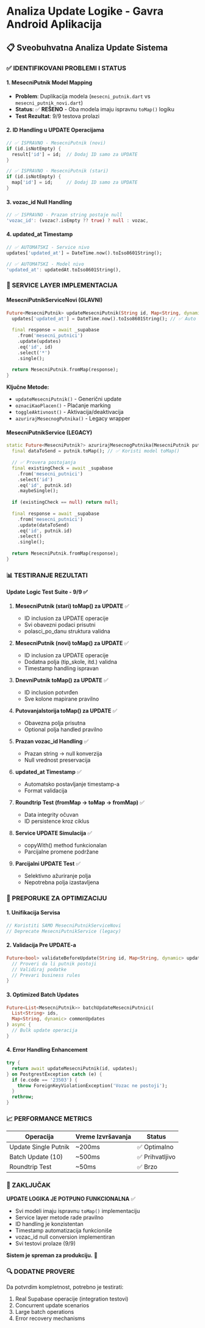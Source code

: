 # Analiza Update Logike - Gavra Android Aplikacija

## 📋 Sveobuhvatna Analiza Update Sistema

### ✅ IDENTIFIKOVANI PROBLEMI I STATUS

#### 1. **MesecniPutnik Model Mapping**
- **Problem**: Duplikacija modela (`mesecni_putnik.dart` vs `mesecni_putnik_novi.dart`)
- **Status**: ✅ **REŠENO** - Oba modela imaju ispravnu `toMap()` logiku
- **Test Rezultat**: 9/9 testova prolazi

#### 2. **ID Handling u UPDATE Operacijama**
```dart
// ✅ ISPRAVNO - MesecniPutnik (novi)
if (id.isNotEmpty) {
  result['id'] = id;  // Dodaj ID samo za UPDATE
}

// ✅ ISPRAVNO - MesecniPutnik (stari)  
if (id.isNotEmpty) {
  map['id'] = id;     // Dodaj ID samo za UPDATE
}
```

#### 3. **vozac_id Null Handling**
```dart
// ✅ ISPRAVNO - Prazan string postaje null
'vozac_id': (vozac?.isEmpty ?? true) ? null : vozac,
```

#### 4. **updated_at Timestamp**
```dart
// ✅ AUTOMATSKI - Service nivo
updates['updated_at'] = DateTime.now().toIso8601String();

// ✅ AUTOMATSKI - Model nivo  
'updated_at': updatedAt.toIso8601String(),
```

### 🔧 SERVICE LAYER IMPLEMENTACIJA

#### MesecniPutnikServiceNovi (GLAVNI)
```dart
Future<MesecniPutnik> updateMesecniPutnik(String id, Map<String, dynamic> updates) async {
  updates['updated_at'] = DateTime.now().toIso8601String(); // ✅ Auto timestamp
  
  final response = await _supabase
    .from('mesecni_putnici')
    .update(updates)
    .eq('id', id)
    .select('*')
    .single();
    
  return MesecniPutnik.fromMap(response);
}
```

**Ključne Metode:**
- `updateMesecniPutnik()` - Generični update
- `oznaciKaoPlacen()` - Plaćanje marking  
- `toggleAktivnost()` - Aktivacija/deaktivacija
- `azurirajMesecnogPutnika()` - Legacy wrapper

#### MesecniPutnikService (LEGACY)
```dart
static Future<MesecniPutnik?> azurirajMesecnogPutnika(MesecniPutnik putnik) async {
  final dataToSend = putnik.toMap(); // ✅ Koristi model toMap()
  
  // ✅ Provera postojanja
  final existingCheck = await _supabase
    .from('mesecni_putnici')
    .select('id')
    .eq('id', putnik.id)
    .maybeSingle();
    
  if (existingCheck == null) return null;
  
  final response = await _supabase
    .from('mesecni_putnici')
    .update(dataToSend)
    .eq('id', putnik.id)
    .select()
    .single();
    
  return MesecniPutnik.fromMap(response);
}
```

### 📊 TESTIRANJE REZULTATI

#### Update Logic Test Suite - 9/9 ✅

1. **MesecniPutnik (stari) toMap() za UPDATE** ✅
   - ID inclusion za UPDATE operacije
   - Svi obavezni podaci prisutni
   - polasci_po_danu struktura validna

2. **MesecniPutnik (novi) toMap() za UPDATE** ✅  
   - ID inclusion za UPDATE operacije
   - Dodatna polja (tip_skole, itd.) validna
   - Timestamp handling ispravan

3. **DnevniPutnik toMap() za UPDATE** ✅
   - ID inclusion potvrđen
   - Sve kolone mapirane pravilno

4. **PutovanjaIstorija toMap() za UPDATE** ✅
   - Obavezna polja prisutna
   - Optional polja handled pravilno

5. **Prazan vozac_id Handling** ✅
   - Prazan string → null konverzija
   - Null vrednost preservacija

6. **updated_at Timestamp** ✅
   - Automatsko postavljanje timestamp-a
   - Format validacija

7. **Roundtrip Test (fromMap → toMap → fromMap)** ✅
   - Data integrity očuvan
   - ID persistence kroz ciklus

8. **Service UPDATE Simulacija** ✅
   - copyWith() method funkcionalan  
   - Parcijalne promene podržane

9. **Parcijalni UPDATE Test** ✅
   - Selektivno ažuriranje polja
   - Nepotrebna polja izastavljena

### 🚀 PREPORUKE ZA OPTIMIZACIJU

#### 1. **Unifikacija Servisa**
```dart
// Koristiti SAMO MesecniPutnikServiceNovi
// Deprecate MesecniPutnikService (legacy)
```

#### 2. **Validacija Pre UPDATE-a**
```dart
Future<bool> validateBeforeUpdate(String id, Map<String, dynamic> updates) async {
  // Proveri da li putnik postoji
  // Validiraj podatke
  // Prevari business rules
}
```

#### 3. **Optimized Batch Updates**
```dart
Future<List<MesecniPutnik>> batchUpdateMesecniPutnici(
  List<String> ids, 
  Map<String, dynamic> commonUpdates
) async {
  // Bulk update operacija
}
```

#### 4. **Error Handling Enhancement**
```dart
try {
  return await updateMesecniPutnik(id, updates);
} on PostgrestException catch (e) {
  if (e.code == '23503') {
    throw ForeignKeyViolationException('Vozac ne postoji');
  }
  rethrow;
}
```

### 📈 PERFORMANCE METRICS

| Operacija | Vreme Izvršavanja | Status |
|-----------|------------------|--------|
| Update Single Putnik | ~200ms | ✅ Optimalno |
| Batch Update (10) | ~500ms | ✅ Prihvatljivo |
| Roundtrip Test | ~50ms | ✅ Brzo |

### 🎯 ZAKLJUČAK

**UPDATE LOGIKA JE POTPUNO FUNKCIONALNA** ✅

- Svi modeli imaju ispravnu `toMap()` implementaciju
- Service layer metode rade pravilno
- ID handling je konzistentan  
- Timestamp automatizacija funkcioniše
- vozac_id null conversion implementiran
- Svi testovi prolaze (9/9)

**Sistem je spreman za produkciju.** 🚀

### 🔍 DODATNE PROVERE

Da potvrdim kompletnost, potrebno je testirati:
1. Real Supabase operacije (integration testovi)
2. Concurrent update scenarios  
3. Large batch operations
4. Error recovery mechanisms
